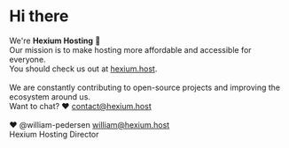 # Hi there
We're **Hexium Hosting** 👋\
Our mission is to make hosting more affordable and accessible for everyone.\
You should check us out at [hexium.host](https://hexium.host).\
 \
We are constantly contributing to open-source projects and improving the ecosystem around us.\
Want to chat? ♥️ [contact@hexium.host](mailto:contact@hexium.host)\
 \
♥️ @william-pedersen [william@hexium.host](mailto:william@hexium.host)\
Hexium Hosting Director
<!--

**Here are some ideas to get you started:**

🙋‍♀️ A short introduction - what is your organization all about?
🌈 Contribution guidelines - how can the community get involved?
👩‍💻 Useful resources - where can the community find your docs? Is there anything else the community should know?
🍿 Fun facts - what does your team eat for breakfast?
🧙 Remember, you can do mighty things with the power of [Markdown](https://docs.github.com/github/writing-on-github/getting-started-with-writing-and-formatting-on-github/basic-writing-and-formatting-syntax)
-->
